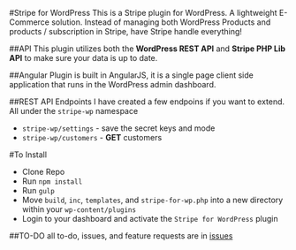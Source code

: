 #Stripe for WordPress
This is a Stripe plugin for WordPress. A lightweight E-Commerce solution. Instead of managing both WordPress Products and products / subscription in Stripe, have Stripe handle everything!

##API
This plugin utilizes both the __WordPress REST API__ and __Stripe PHP Lib API__ to make sure your data is up to date.

##Angular
Plugin is built in AngularJS, it is a single page client side application that runs in the WordPress admin dashboard.

##REST API Endpoints
I have created a few endpoins if you want to extend. All under the `stripe-wp` namespace  
+ `stripe-wp/settings` - save the secret keys and mode
+ `stripe-wp/customers` - __GET__ customers

#To Install
+ Clone Repo
+ Run `npm install`
+ Run `gulp`
+ Move `build`, `inc`, `templates`, and `stripe-for-wp.php` into a new directory within your `wp-content/plugins`
+ Login to your dashboard and activate the `Stripe for WordPress` plugin

##TO-DO
all to-do, issues, and feature requests are in [issues](https://github.com/royboy789/Stripe-for-WordPress/issues)